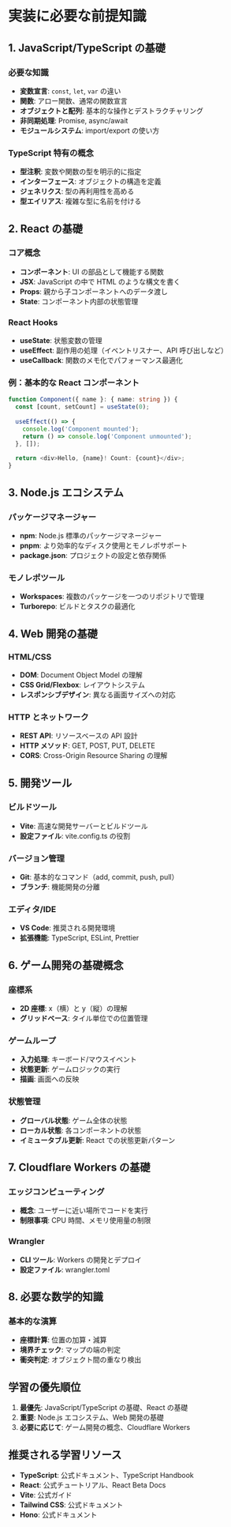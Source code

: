 # 実装に必要な前提知識

## 1. JavaScript/TypeScript の基礎

### 必要な知識
- **変数宣言**: `const`, `let`, `var` の違い
- **関数**: アロー関数、通常の関数宣言
- **オブジェクトと配列**: 基本的な操作とデストラクチャリング
- **非同期処理**: Promise, async/await
- **モジュールシステム**: import/export の使い方

### TypeScript 特有の概念
- **型注釈**: 変数や関数の型を明示的に指定
- **インターフェース**: オブジェクトの構造を定義
- **ジェネリクス**: 型の再利用性を高める
- **型エイリアス**: 複雑な型に名前を付ける

## 2. React の基礎

### コア概念
- **コンポーネント**: UI の部品として機能する関数
- **JSX**: JavaScript の中で HTML のような構文を書く
- **Props**: 親から子コンポーネントへのデータ渡し
- **State**: コンポーネント内部の状態管理

### React Hooks
- **useState**: 状態変数の管理
- **useEffect**: 副作用の処理（イベントリスナー、API 呼び出しなど）
- **useCallback**: 関数のメモ化でパフォーマンス最適化

### 例：基本的な React コンポーネント
```typescript
function Component({ name }: { name: string }) {
  const [count, setCount] = useState(0);
  
  useEffect(() => {
    console.log('Component mounted');
    return () => console.log('Component unmounted');
  }, []);
  
  return <div>Hello, {name}! Count: {count}</div>;
}
```

## 3. Node.js エコシステム

### パッケージマネージャー
- **npm**: Node.js 標準のパッケージマネージャー
- **pnpm**: より効率的なディスク使用とモノレポサポート
- **package.json**: プロジェクトの設定と依存関係

### モノレポツール
- **Workspaces**: 複数のパッケージを一つのリポジトリで管理
- **Turborepo**: ビルドとタスクの最適化

## 4. Web 開発の基礎

### HTML/CSS
- **DOM**: Document Object Model の理解
- **CSS Grid/Flexbox**: レイアウトシステム
- **レスポンシブデザイン**: 異なる画面サイズへの対応

### HTTP とネットワーク
- **REST API**: リソースベースの API 設計
- **HTTP メソッド**: GET, POST, PUT, DELETE
- **CORS**: Cross-Origin Resource Sharing の理解

## 5. 開発ツール

### ビルドツール
- **Vite**: 高速な開発サーバーとビルドツール
- **設定ファイル**: vite.config.ts の役割

### バージョン管理
- **Git**: 基本的なコマンド（add, commit, push, pull）
- **ブランチ**: 機能開発の分離

### エディタ/IDE
- **VS Code**: 推奨される開発環境
- **拡張機能**: TypeScript, ESLint, Prettier

## 6. ゲーム開発の基礎概念

### 座標系
- **2D 座標**: x（横）と y（縦）の理解
- **グリッドベース**: タイル単位での位置管理

### ゲームループ
- **入力処理**: キーボード/マウスイベント
- **状態更新**: ゲームロジックの実行
- **描画**: 画面への反映

### 状態管理
- **グローバル状態**: ゲーム全体の状態
- **ローカル状態**: 各コンポーネントの状態
- **イミュータブル更新**: React での状態更新パターン

## 7. Cloudflare Workers の基礎

### エッジコンピューティング
- **概念**: ユーザーに近い場所でコードを実行
- **制限事項**: CPU 時間、メモリ使用量の制限

### Wrangler
- **CLI ツール**: Workers の開発とデプロイ
- **設定ファイル**: wrangler.toml

## 8. 必要な数学的知識

### 基本的な演算
- **座標計算**: 位置の加算・減算
- **境界チェック**: マップの端の判定
- **衝突判定**: オブジェクト間の重なり検出

## 学習の優先順位

1. **最優先**: JavaScript/TypeScript の基礎、React の基礎
2. **重要**: Node.js エコシステム、Web 開発の基礎
3. **必要に応じて**: ゲーム開発の概念、Cloudflare Workers

## 推奨される学習リソース

- **TypeScript**: 公式ドキュメント、TypeScript Handbook
- **React**: 公式チュートリアル、React Beta Docs
- **Vite**: 公式ガイド
- **Tailwind CSS**: 公式ドキュメント
- **Hono**: 公式ドキュメント